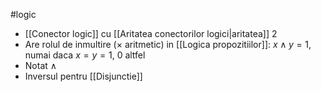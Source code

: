 #logic 
- [[Conector logic]] cu [[Aritatea conectorilor logici|aritatea]] 2
- Are rolul de inmultire ($\times$ aritmetic) in [[Logica propozitiilor]]: $x \land y = 1$, numai daca $x=y=1$, $0$ altfel
- Notat $\land$
- Inversul pentru [[Disjunctie]]